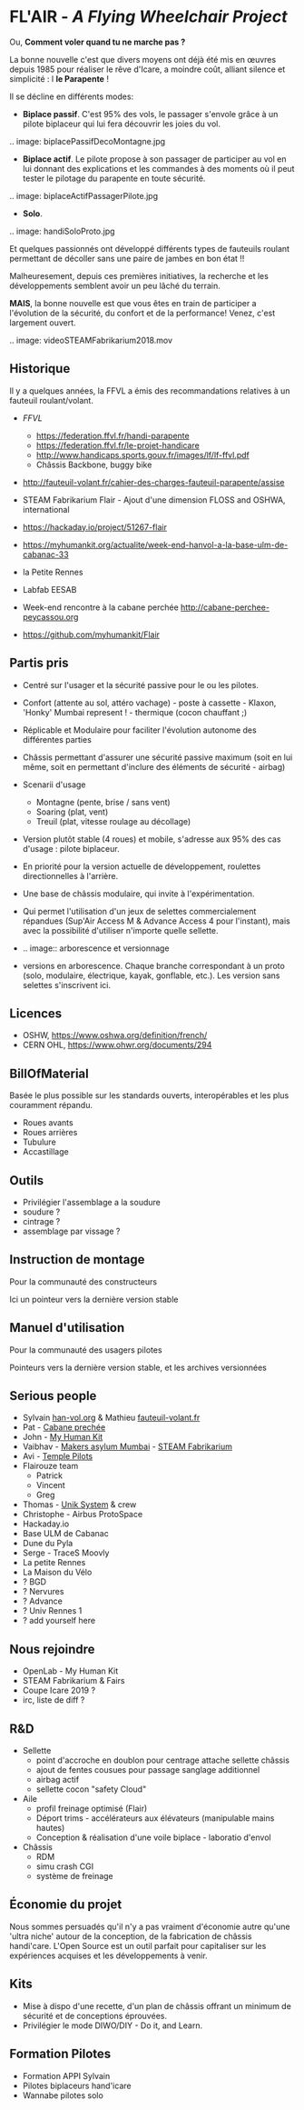 FL'AIR - *A Flying Wheelchair Project*
======================================

Ou, **Comment voler quand tu ne marche pas ?**

La bonne nouvelle c'est que divers moyens ont déjà été mis en œuvres
depuis 1985 pour réaliser le rêve d'Icare, a moindre coût, alliant
silence et simplicité : l **le Parapente** !

Il se décline en différents modes:

- **Biplace passif**. C'est 95% des vols, le passager s'envole grâce à
un pilote biplaceur qui lui fera découvrir les joies du vol.

 .. image: biplacePassifDecoMontagne.jpg 
 
- **Biplace actif**. Le pilote propose à son passager de participer au vol
en lui donnant des explications et les commandes à des moments où il peut
tester le pilotage du parapente en toute sécurité.

.. image: biplaceActifPassagerPilote.jpg

- **Solo**.

.. image: handiSoloProto.jpg

Et quelques passionnés ont développé différents types de fauteuils
roulant permettant de décoller sans une paire de jambes en bon état !!

Malheuresement, depuis ces premières initiatives, la recherche et les
développements semblent avoir un peu lâché du terrain.

**MAIS**, la bonne nouvelle est que vous êtes en train de participer a
l'évolution de la sécurité, du confort et de la performance! Venez,
c'est largement ouvert.

.. image: videoSTEAMFabrikarium2018.mov


Historique
----------

Il y a quelques années, la FFVL a émis des recommandations relatives à un
fauteuil roulant/volant.

- *FFVL*
  - https://federation.ffvl.fr/handi-parapente
  - https://federation.ffvl.fr/le-projet-handicare
  - http://www.handicaps.sports.gouv.fr/images/lf/lf-ffvl.pdf
  - Châssis Backbone, buggy bike

- http://fauteuil-volant.fr/cahier-des-charges-fauteuil-parapente/assise
- STEAM Fabrikarium Flair - Ajout d'une dimension FLOSS and OSHWA, international
- https://hackaday.io/project/51267-flair
- https://myhumankit.org/actualite/week-end-hanvol-a-la-base-ulm-de-cabanac-33
- la Petite Rennes
- Labfab EESAB
- Week-end rencontre à la cabane perchée http://cabane-perchee-peycassou.org
- https://github.com/myhumankit/Flair


Partis pris
-----------
- Centré sur l'usager et la sécurité passive pour le ou les pilotes.
- Confort (attente au sol, attéro vachage) - poste à cassette - Klaxon,
'Honky' Mumbai represent ! - thermique (cocon chauffant ;)
- Réplicable et Modulaire pour faciliter l'évolution autonome des différentes
parties
- Châssis permettant d'assurer une sécurité passive maximum (soit en lui même,
soit en permettant d'inclure des éléments de sécurité - airbag)

- Scenarii d'usage
  - Montagne (pente, brise / sans vent)
  - Soaring (plat, vent)
  - Treuil (plat, vitesse roulage au décollage)
  
- Version plutôt stable (4 roues) et mobile, s'adresse aux 95% des cas d'usage :
pilote biplaceur.
- En priorité pour la version actuelle de développement, roulettes directionnelles
à l'arrière.
- Une base de châssis modulaire, qui invite à l'expérimentation.
- Qui permet l'utilisation d'un jeux de selettes commercialement répandues
(Sup'Air Access M & Advance Access 4 pour l'instant), mais avec la possibilité d'utiliser
n'importe quelle sellette.

- .. image:: arborescence et versionnage
- versions en arborescence. Chaque branche correspondant à un proto (solo, modulaire, électrique, kayak, gonflable, etc.). Les version sans selettes s'inscrivent ici.


Licences
---------

- OSHW, https://www.oshwa.org/definition/french/
- CERN OHL, https://www.ohwr.org/documents/294


BillOfMaterial
---------------

Basée le plus possible sur les standards ouverts, interopérables et les plus couramment répandu.

- Roues avants
- Roues arrières
- Tubulure
- Accastillage


Outils
-------

- Privilégier l'assemblage a la soudure
- soudure ?
- cintrage ?
- assemblage par vissage ?


Instruction de montage
-----------------------

Pour la communauté des constructeurs

Ici un pointeur vers la dernière version stable


Manuel d'utilisation
---------------------

Pour la communauté des usagers pilotes

Pointeurs vers la dernière version stable, et les archives versionnées


Serious people
---------------

- Sylvain [han-vol.org](http://han-vol.org) & Mathieu [fauteuil-volant.fr](http://fauteuil-volant.fr)
- Pat - [Cabane prechée](http://cabane-perchee-peycassou.org)
- John - [My Human Kit](http://myhumankit.org)
- Vaibhav - [Makers asylum Mumbai](https://www.makersasylum.com) -
[STEAM Fabrikarium](https://steam.makersasylum.com/fabrikarium)
- Avi - [Temple Pilots](http://www.templepilots.com)
- Flairouze team
  - Patrick
  - Vincent
  - Greg
- Thomas - [Unik System](https://uniksystemes.com) & crew
- Christophe - Airbus ProtoSpace
- Hackaday.io
- Base ULM de Cabanac
- Dune du Pyla
- Serge - TraceS Moovly
- La petite Rennes
- La Maison du Vélo
- ? BGD
- ? Nervures
- ? Advance
- ? Univ Rennes 1
- ? add yourself here


Nous rejoindre 
---------------
- OpenLab - My Human Kit
- STEAM Fabrikarium & Fairs
- Coupe Icare 2019 ?
- irc, liste de diff ?

R&D
---

- Sellette 
  - point d'accroche en doublon pour centrage attache sellette châssis
  - ajout de fentes cousues pour passage sanglage additionnel
  - airbag actif
  - sellette cocon "safety Cloud"
- Aile
  - profil freinage optimisé (Flair)
  - Déport trims - accélérateurs aux élévateurs (manipulable mains hautes)
  - Conception & réalisation d'une voile biplace - laboratio d'envol
- Châssis
  - RDM 
  - simu crash CGI
  - système de freinage

Économie du projet
------------------

Nous sommes persuadés qu'il n'y a pas vraiment d'économie autre qu'une
'ultra niche' autour de la conception, de la fabrication de châssis handi'care.
L'Open Source est un outil parfait pour capitaliser sur les expériences
acquises et les développements à venir.

  
Kits
----
- Mise à dispo d'une recette, d'un plan de châssis offrant un minimum
de sécurité et de conceptions éprouvées.
- Privilégier le mode DIWO/DIY - Do it, and Learn.

Formation Pilotes
-----------------

- Formation APPI Sylvain
- Pilotes biplaceurs hand'icare
- Wannabe pilotes solo






